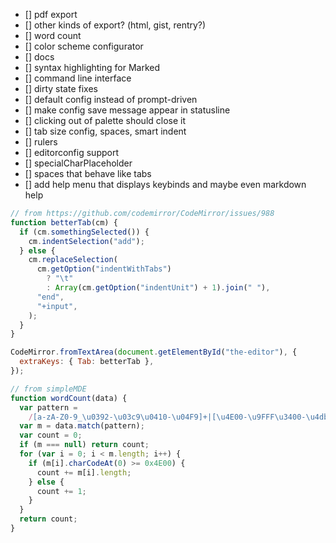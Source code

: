 - [] pdf export
- [] other kinds of export? (html, gist, rentry?)
- [] word count
- [] color scheme configurator
- [] docs
- [] syntax highlighting for Marked
- [] command line interface
- [] dirty state fixes
- [] default config instead of prompt-driven
- [] make config save message appear in statusline
- [] clicking out of palette should close it
- [] tab size config, spaces, smart indent
- [] rulers
- [] editorconfig support
- [] specialCharPlaceholder
- [] spaces that behave like tabs
- [] add help menu that displays keybinds and maybe even markdown help

```js
// from https://github.com/codemirror/CodeMirror/issues/988
function betterTab(cm) {
  if (cm.somethingSelected()) {
    cm.indentSelection("add");
  } else {
    cm.replaceSelection(
      cm.getOption("indentWithTabs")
        ? "\t"
        : Array(cm.getOption("indentUnit") + 1).join(" "),
      "end",
      "+input",
    );
  }
}

CodeMirror.fromTextArea(document.getElementById("the-editor"), {
  extraKeys: { Tab: betterTab },
});
```

```js
// from simpleMDE
function wordCount(data) {
  var pattern =
    /[a-zA-Z0-9_\u0392-\u03c9\u0410-\u04F9]+|[\u4E00-\u9FFF\u3400-\u4dbf\uf900-\ufaff\u3040-\u309f\uac00-\ud7af]+/g;
  var m = data.match(pattern);
  var count = 0;
  if (m === null) return count;
  for (var i = 0; i < m.length; i++) {
    if (m[i].charCodeAt(0) >= 0x4E00) {
      count += m[i].length;
    } else {
      count += 1;
    }
  }
  return count;
}
```

